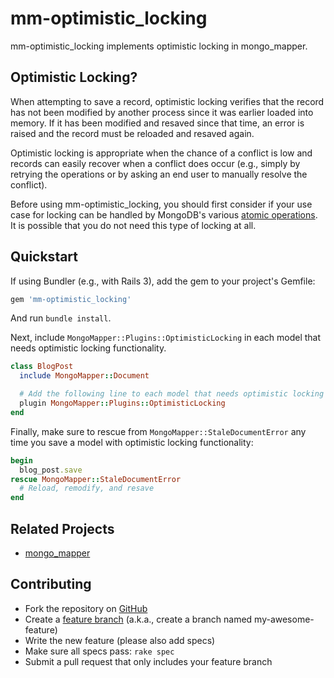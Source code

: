 mm-optimistic_locking
=====================

mm-optimistic_locking implements optimistic locking in mongo_mapper.

Optimistic Locking?
-------------------

When attempting to save a record, optimistic locking verifies that the
record has not been modified by another process since it was earlier loaded
into memory.  If it has been modified and resaved since that time, an error is
raised and the record must be reloaded and resaved again.

Optimistic locking is appropriate when the chance of a conflict is low
and records can easily recover when a conflict does occur (e.g., simply
by retrying the operations or by asking an end user to manually resolve the
conflict).

Before using mm-optimistic_locking, you should first consider if your use case
for locking can be handled by MongoDB's various [atomic operations](http://www.mongodb.org/display/DOCS/Atomic+Operations).
It is possible that you do not need this type of locking at all.

Quickstart
----------

If using Bundler (e.g., with Rails 3), add the gem to your project's
Gemfile:

``` ruby
gem 'mm-optimistic_locking'
```

And run `bundle install`.

Next, include `MongoMapper::Plugins::OptimisticLocking` in each model
that needs optimistic locking functionality.

``` ruby
class BlogPost
  include MongoMapper::Document

  # Add the following line to each model that needs optimistic locking
  plugin MongoMapper::Plugins::OptimisticLocking
end
```

Finally, make sure to rescue from `MongoMapper::StaleDocumentError`
any time you save a model with optimistic locking functionality:

``` ruby
begin
  blog_post.save
rescue MongoMapper::StaleDocumentError
  # Reload, remodify, and resave
end
```

Related Projects
----------------

* [mongo_mapper](http://mongomapper.com/)

Contributing
------------

* Fork the repository on [GitHub](https://github.com/highgroove/mm-optimistic_locking)
* Create a [feature branch](http://nvie.com/posts/a-successful-git-branching-model/) (a.k.a., create a branch named my-awesome-feature)
* Write the new feature (please also add specs)
* Make sure all specs pass: `rake spec`
* Submit a pull request that only includes your feature branch
